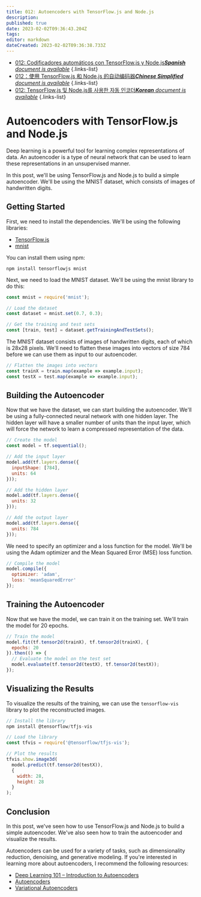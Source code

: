 ```yaml
---
title: 012: Autoencoders with TensorFlow.js and Node.js
description: 
published: true
date: 2023-02-02T09:36:43.204Z
tags: 
editor: markdown
dateCreated: 2023-02-02T09:36:38.733Z
---
```


- [012: Codificadores automáticos con TensorFlow.js y Node.js***Spanish** document is available*](/es/Knowledge-base/TensorFlow-js/Learning/012-autoencoders-with-tensorflow-js-and-node-js)
{.links-list}
- [012：使用 TensorFlow.js 和 Node.js 的自动编码器***Chinese Simplified** document is available*](/zh/Knowledge-base/TensorFlow-js/Learning/012-autoencoders-with-tensorflow-js-and-node-js)
{.links-list}
- [012: TensorFlow.js 및 Node.js를 사용한 자동 인코더***Korean** document is available*](/ko/Knowledge-base/TensorFlow-js/Learning/012-autoencoders-with-tensorflow-js-and-node-js)
{.links-list}


# Autoencoders with TensorFlow.js and Node.js

Deep learning is a powerful tool for learning complex representations of data. An autoencoder is a type of neural network that can be used to learn these representations in an unsupervised manner.

In this post, we'll be using TensorFlow.js and Node.js to build a simple autoencoder. We'll be using the MNIST dataset, which consists of images of handwritten digits.

## Getting Started

First, we need to install the dependencies. We'll be using the following libraries:

* [TensorFlow.js](https://www.tensorflow.org/js)
* [mnist](https://www.npmjs.com/package/mnist)

You can install them using npm:

```
npm install tensorflowjs mnist
```

Next, we need to load the MNIST dataset. We'll be using the mnist library to do this:

```javascript
const mnist = require('mnist');

// Load the dataset
const dataset = mnist.set(0.7, 0.3);

// Get the training and test sets
const [train, test] = dataset.getTrainingAndTestSets();
```

The MNIST dataset consists of images of handwritten digits, each of which is 28x28 pixels. We'll need to flatten these images into vectors of size 784 before we can use them as input to our autoencoder.

```javascript
// Flatten the images into vectors
const trainX = train.map(example => example.input);
const testX = test.map(example => example.input);
```

## Building the Autoencoder

Now that we have the dataset, we can start building the autoencoder. We'll be using a fully-connected neural network with one hidden layer. The hidden layer will have a smaller number of units than the input layer, which will force the network to learn a compressed representation of the data.

```javascript
// Create the model
const model = tf.sequential();

// Add the input layer
model.add(tf.layers.dense({
  inputShape: [784],
  units: 64
}));

// Add the hidden layer
model.add(tf.layers.dense({
  units: 32
}));

// Add the output layer
model.add(tf.layers.dense({
  units: 784
}));
```

We need to specify an optimizer and a loss function for the model. We'll be using the Adam optimizer and the Mean Squared Error (MSE) loss function.

```javascript
// Compile the model
model.compile({
  optimizer: 'adam',
  loss: 'meanSquaredError'
});
```

## Training the Autoencoder

Now that we have the model, we can train it on the training set. We'll train the model for 20 epochs.

```javascript
// Train the model
model.fit(tf.tensor2d(trainX), tf.tensor2d(trainX), {
  epochs: 20
}).then(() => {
  // Evaluate the model on the test set
  model.evaluate(tf.tensor2d(testX), tf.tensor2d(testX));
});
```

## Visualizing the Results

To visualize the results of the training, we can use the `tensorflow-vis` library to plot the reconstructed images.

```javascript
// Install the library
npm install @tensorflow/tfjs-vis

// Load the library
const tfvis = require('@tensorflow/tfjs-vis');

// Plot the results
tfvis.show.image3d(
  model.predict(tf.tensor2d(testX)),
  {
    width: 28,
    height: 28
  }
);
```

## Conclusion

In this post, we've seen how to use TensorFlow.js and Node.js to build a simple autoencoder. We've also seen how to train the autoencoder and visualize the results.

Autoencoders can be used for a variety of tasks, such as dimensionality reduction, denoising, and generative modeling. If you're interested in learning more about autoencoders, I recommend the following resources:

* [Deep Learning 101 – Introduction to Autoencoders](https://towardsdatascience.com/deep-learning-101-introduction-to-autoencoders-3e44bffe2b7d)
* [Autoencoders](http://cs.stanford.edu/people/karpathy/convnetjs/demo/autoencoder.html)
* [Variational Autoencoders](https://jmetzen.github.io/2015-11-27/vae.html)